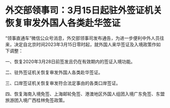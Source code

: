 # 外交部领事司：3月15日起驻外签证机关恢复审发外国人各类赴华签证

“领事直通车”微信公众号消息，外交部领事司发布通告，为进一步便利中外人员往来，决定自北京时间2023年3月15日零时起，就外国人来华签证及入境政策作如下调整：

一、恢复2020年3月28日前签发且仍在有效期内的签证入境功能。

二、驻外签证机关恢复审发外国人各类赴华签证。

三、口岸签证机关恢复审发符合法定事由的各类口岸签证。

四、恢复海南入境免签、上海邮轮免签、港澳地区外国人组团入境广东免签、东盟旅游团入境广西桂林免签政策。

